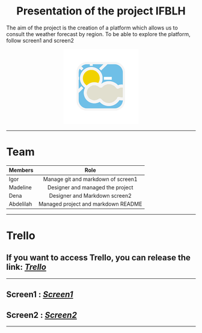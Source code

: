 # <center>Presentation of the project IFBLH </center>





The aim of the project is the creation of a platform which allows us to consult the weather forecast by region.
To be able to explore the platform, follow screen1 and screen2
<center>

<img  src="meteoim.png" />

</center>

---


# Team

 Members     | Role| 
| :---        |    :----:   |  
| Igor    | Manage git  and markdown of screen1     |  
| Madeline   | Designer and managed the project        | 
| Dena  | Designer and Markdown screen2        | 
| Abdelilah  | Managed project and markdown README        | 


----
 # Trello 

 If you want to access Trello, you can release the link: [_Trello_](https://trello.com/b/3Gjm8G1X/team-work)
 ----
---

  ##  Screen1 : [_Screen1_](https://github.com/IgorDeSpi/IFBLH/blob/master/Screens/First%20screen.md)
  ##  Screen2 : [_Screen2_](#)



---
